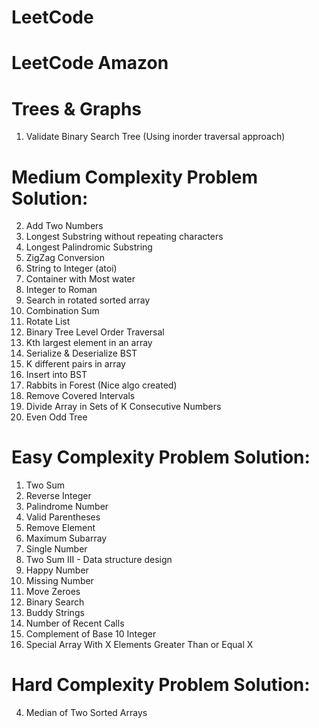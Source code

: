 # LeetCode

# LeetCode Amazon

# Trees & Graphs
1. Validate Binary Search Tree (Using inorder traversal approach)

# Medium Complexity Problem Solution:

2. Add Two Numbers
3. Longest Substring without repeating characters
5. Longest Palindromic Substring
6. ZigZag Conversion
8. String to Integer (atoi)
11. Container with Most water
12. Integer to Roman
33. Search in rotated sorted array
39. Combination Sum
61. Rotate List
102. Binary Tree Level Order Traversal
215. Kth largest element in an array
449. Serialize & Deserialize BST
532. K different pairs in array
701. Insert into BST
781. Rabbits in Forest (Nice algo created)
1288. Remove Covered Intervals
1296. Divide Array in Sets of K Consecutive Numbers
1609. Even Odd Tree

# Easy Complexity Problem Solution:
1. Two Sum
7. Reverse Integer
9. Palindrome Number
20. Valid Parentheses 
27. Remove Element  
53. Maximum Subarray
136. Single Number  
170. Two Sum III - Data structure design
202. Happy Number    
268. Missing Number  
283. Move Zeroes
704. Binary Search   
859. Buddy Strings   
933. Number of Recent Calls   
1009. Complement of Base 10 Integer 
1608. Special Array With X Elements Greater Than or Equal X

# Hard Complexity Problem Solution:

4. Median of Two Sorted Arrays